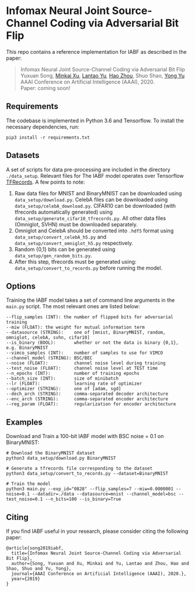 # Infomax Neural Joint Source-Channel Coding via Adversarial Bit Flip

This repo contains a reference implementation for IABF as described in the paper:
> Infomax Neural Joint Source-Channel Coding via Adversarial Bit Flip </br>
> Yuxuan Song, [Minkai Xu](http://minkaixu.com/), [Lantao Yu](http://lantaoyu.com/), [Hao Zhou](https://zhouh.github.io/), Shuo Shao, [Yong Yu](https://scholar.google.com/citations?user=-84M1m0AAAAJ&hl=en) </br>
> AAAI Conference on Artificial Intelligence (AAAI), 2020. </br>
> Paper: coming soon! </br>


## Requirements
The codebase is implemented in Python 3.6 and Tensorflow. To install the necessary dependencies, run:
```
pip3 install -r requirements.txt
```

## Datasets
A set of scripts for data pre-processing are included in the directory `./data_setup`. Relevant files for 
The IABF model operates over Tensorflow [TFRecords](https://www.tensorflow.org/tutorials/load_data/tf_records). A few points to note:

1. Raw data files for MNIST and BinaryMNIST can be downloaded using `data_setup/download.py`. CelebA files can be downloaded using `data_setup/celebA_download.py`. CIFAR10 can be downloaded (with tfrecords automatically generated) using `data_setup/generate_cifar10_tfrecords.py`. All other data files (Omniglot, SVHN) must be downloaded separately.
2. Omniglot and CelebA should be converted into `.hdf5` format using `data_setup/convert_celebA_h5.py` and `data_setup/convert_omniglot_h5.py` respectively.
3. Random {0,1} bits can be generated using `data_setup/gen_random_bits.py`.
4. After this step, tfrecords must be generated using: `data_setup/convert_to_records.py` before running the model.

## Options
Training the IABF model takes a set of command line arguments in the `main.py` script. The most relevant ones are listed below:
```
--flip_samples (INT): the number of flipped bits for adversarial training
--miw (FLOAT): the weight for mutual information term
--datasource (STRING):    one of [mnist, BinaryMNIST, random, omniglot, celebA, svhn, cifar10]
--is_binary (BOOL):       whether or not the data is binary {0,1}, e.g. BinaryMNIST
--vimco_samples (INT):    number of samples to use for VIMCO
--channel_model (STRING): BSC/BEC
--noise (FLOAT):          channel noise level during training
--test_noise (FLOAT):     channel noise level at TEST time
--n_epochs (INT):         number of training epochs
--batch_size (INT):       size of minibatch
--lr (FLOAT):             learning rate of optimizer
--optimizer (STRING):     one of [adam, sgd]
--dech_arch (STRING):     comma-separated decoder architecture
--enc_arch (STRING):      comma-separated encoder architecture
--reg_param (FLOAT):      regularization for encoder architecture
```

## Examples
Download and Train a 100-bit IABF model with BSC noise = 0.1 on BinaryMNIST:
```
# Download the BinaryMNIST dataset
python3 data_setup/download.py BinaryMNIST

# Generate a tfrecords file corresponding to the dataset
python3 data_setup/convert_to_records.py --dataset=BinaryMNIST

# Train the model
python3 main.py --exp_id="0828" --flip_samples=7 --miw=0.0000001 --noise=0.1 --datadir=./data --datasource=mnist --channel_model=bsc --test_noise=0.1 --n_bits=100 --is_binary=True
```

## Citing
If you find IABF useful in your research, please consider citing the following paper:

```
@article{song2019iabf,
  title={Infomax Neural Joint Source-Channel Coding via Adversarial Bit Flip},
  author={Song, Yuxuan and Xu, Minkai and Yu, Lantao and Zhou, Hao and Shao, Shuo and Yu, Yong},
  journal={AAAI Conference on Artificial Intelligence (AAAI), 2020.},
  year={2019}
}
```
